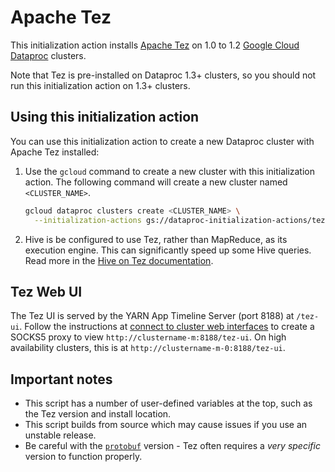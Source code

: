 # Apache Tez

This initialization action installs [Apache Tez](https://tez.apache.org/) on 1.0 to 1.2 [Google Cloud Dataproc](https://cloud.google.com/dataproc) clusters.

Note that Tez is pre-installed on Dataproc 1.3+ clusters, so you should not run this initialization action on 1.3+ clusters.

## Using this initialization action

You can use this initialization action to create a new Dataproc cluster with Apache Tez installed:

1. Use the `gcloud` command to create a new cluster with this initialization action. The following command will create a new cluster named `<CLUSTER_NAME>`.

    ```bash
    gcloud dataproc clusters create <CLUSTER_NAME> \
      --initialization-actions gs://dataproc-initialization-actions/tez/tez.sh
    ```
1. Hive is be configured to use Tez, rather than MapReduce, as its execution engine. This can significantly speed up some Hive queries. Read more in the [Hive on Tez documentation](https://cwiki.apache.org/confluence/display/Hive/Hive+on+Tez).

## Tez Web UI

The Tez UI is served by the YARN App Timeline Server (port 8188) at `/tez-ui`. Follow the instructions at [connect to cluster web interfaces]() to create a SOCKS5 proxy to view `http://clustername-m:8188/tez-ui`. On high availability clusters, this is at `http://clustername-m-0:8188/tez-ui`.

## Important notes

* This script has a number of user-defined variables at the top, such as the Tez version and install location.
* This script builds from source which may cause issues if you use an unstable release.
* Be careful with the [`protobuf`](https://github.com/google/protobuf) version - Tez often requires a *very specific* version to function properly.
